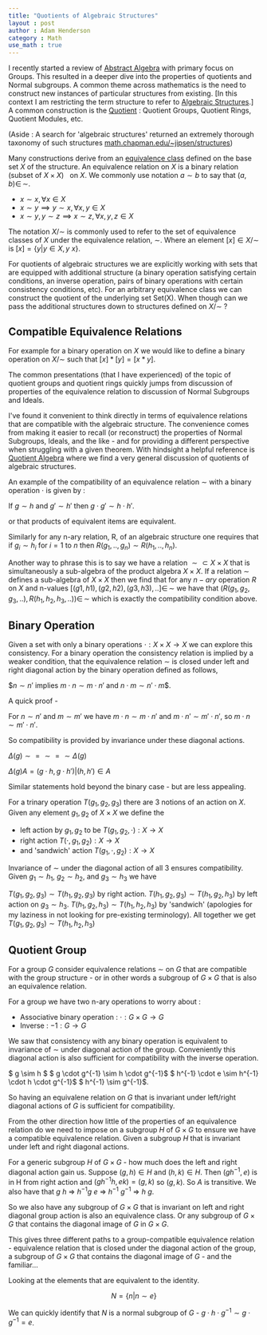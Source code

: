 ```yaml
---
title: "Quotients of Algebraic Structures"
layout : post
author : Adam Henderson
category : Math
use_math : true
---
```


I recently started a review of [Abstract Algebra](https://www.springer.com/us/book/9780387905181) with primary focus on Groups. This resulted in a deeper dive into the  properties of quotients and Normal subgroups. A common theme across mathematics is the need to construct new instances of particular structures from existing. [In this context I am restricting the term structure to refer to [Algebraic Structures](https://en.wikipedia.org/wiki/Algebraic_structure).] A common construction is the [Quotient](https://en.wikipedia.org/wiki/Quotient) : Quotient Groups, Quotient Rings, Quotient Modules, etc.

(Aside : A search for 'algebraic structures' returned an extremely thorough taxonomy of such structures [math.chapman.edu/~jipsen/structures](http://math.chapman.edu/~jipsen/structures/doku.php))

Many constructions derive from an [equivalence class](https://en.wikipedia.org/wiki/Equivalence_class) defined on the base set $X$ of the structure. An equivalence relation on $X$ is a binary relation (subset of $X \times X$) $~$ on $X$. We commonly use notation $a \sim b$ to say that $(a,b) \in\,\sim$.

* $x \sim x, \forall x \in X$
* $x \sim y \implies y \sim x, \forall x,y \in X$
* $x \sim y, y \sim z \implies x \sim z, \forall x,y,z \in X$

The notation $X / \sim$ is commonly used to refer to the set of equivalence classes of $X$ under the equivalence relation, $\sim$. Where an element $[x] \in X/\sim$ is $[x] = \{ y \vert y \in X, y ~ x\}$.

For quotients of algebraic structures we are explicitly working with sets that are equipped with additional structure (a binary operation satisfying certain conditions, an inverse operation, pairs of binary operations with certain consistency conditions, etc). For an arbitrary equivalence class we can construct the quotient of the underlying set Set(X). When though can we pass the additional structures down to structures defined on $X / \sim$ ?

Compatible Equivalence Relations
-------------------------------

For example for a binary operation on $X$ we would like to define a binary operation on $X / \sim$ such that $[x] * [y] = [x * y]$.

The common presentations (that I have experienced) of the topic of quotient groups and quotient rings quickly jumps from discussion of properties of the equivalence relation to discussion of Normal Subgroups and Ideals.

I've found it convenient to think directly in terms of equivalence relations that are compatible with the algebraic structure. The convenience comes from making it easier to recall (or reconstruct) the properties of Normal Subgroups, Ideals, and the like - and for providing a different perspective when struggling with a given theorem. With hindsight a helpful reference is [Quotient Algebra](https://en.wikipedia.org/wiki/Quotient_algebra) where we find a very general discussion of quotients of algebraic structures.

An example of the compatibility of an equivalence relation $\sim$ with a binary operation $\cdot$
is given by :

If $g \sim h$ and $g' \sim h'$ then $g \cdot g' \sim h \cdot h'$.

or that products of equivalent items are equivalent.

Similarly for any n-ary relation, R, of an algebraic structure one requires that if $g_i \sim h_i$ for $i=1$ to $n$ then $R(g_1, .., g_n) \sim R(h_1, .., h_n)$.

Another way to phrase this is to say we have a relation $\sim \subset X \times X$ that is simultaneously a sub-algebra of the product algebra $X \times X$. If a relation $\sim$ defines a sub-algebra of $X \times X$ then we find that for any $n-ary$ operation $R$ on $X$ and n-values $[(g1,h1), (g2,h2), (g3,h3), ..] \in\,\sim$ we have that $(R(g_1, g_2, g_3, ..), R(h_1, h_2, h_3, ..)) \in\, \sim$ which is exactly the compatibility condition above.

Binary Operation
----------------

Given a set with only a binary operations $\cdot : X \times X \rightarrow X$ we can
explore this consistency. For a binary operation the consistency relation is implied
by a weaker condition, that the equivalence relation $\sim$ is closed under left and right
diagonal action by the binary operation defined as follows,

$$n \sim n'$ implies $m \cdot n \sim m \cdot n'$ and $n \cdot m \sim n' \cdot m$$.

A quick proof -

For $n \sim n'$ and $m \sim m'$ we have $m \cdot n \sim m \cdot n'$ and
$m \cdot n' \sim m' \cdot n'$, so $m \cdot n \sim m' \cdot n'$.

So compatibility is provided by invariance under these diagonal actions.

$\Delta(g) \sim = \sim = \sim \Delta(g)$

$\Delta(g) A = {(g \cdot h, g \cdot h') | (h,h') \in A}$

Similar statements hold beyond the binary case - but are less appealing.

For a trinary operation $T(g_1, g_2, g_3)$ there are 3 notions of an action
on $X$. Given any element $g_1, g_2$ of $X \times X$ we define the

* left action by $g_1, g_2$ to be $T(g_1, g_2, \cdot) : X \rightarrow X$
* right action $T(\cdot, g_1, g_2) : X \rightarrow X$
* and 'sandwich' action $T(g_1, \cdot, g_2) : X \rightarrow X$

Invariance of $\sim$ under the diagonal action of all 3 ensures
compatibility. Given $g_1 \sim h_1$, $g_2 \sim h_2$, and $g_3 \sim h_3$ we have

$T(g_1, g_2, g_3) \sim T(h_1, g_2, g_3)$ by right action. $T(h_1, g_2, g_3) \sim T(h_1, g_2, h_3)$ by
left action on $g_3 \sim h_3$. $T(h_1, g_2, h_3) \sim T(h_1, h_2, h_3)$ by 'sandwich' (apologies for
my laziness in not looking for pre-existing terminology). All together we get $T(g_1, g_2, g_3) \sim T(h_1, h_2, h_3)$

Quotient Group
-----------------------------

For a group $G$ consider equivalence relations $\sim$ on $G$ that are
compatible with the group structure - or in other words a subgroup of $G \times G$
that is also an equivalence relation.

For a group we have two n-ary operations to worry about :

* Associative binary operation : $\cdot : G \times G \rightarrow G$
* Inverse : ${-1} : G \rightarrow G$

We saw that consistency with any binary operation is equivalent to invariance
of $\sim$ under diagonal action of the group. Conveniently this diagonal action
is also sufficient for compatibility with the inverse operation.

$ g \sim h $
$ g \cdot g^{-1} \sim h \cdot g^{-1}$
$ h^{-1} \cdot e \sim h^{-1} \cdot h \cdot g^{-1}$
$ h^{-1} \sim g^{-1}$.

So having an equivalene relation on $G$ that is invariant under left/right diagonal
actions of $G$ is sufficient for compatibility.

From the other direction how little of the properties of an equivalence
relation do we need to impose on a subgroup $H$ of $G \times G$ to ensure
we have a compatible equivalence relation. Given a subgroup $H$ that is
invariant under left and right diagonal actions.

For a generic subgroup $H$ of $G \times G$ - how much does the left and right
diagonal action gain us. Suppose $(g,h) \in H$ and $(h,k) \in H$.
Then $(g h^{-1}, e)$ is in H from right action and $(g h^{-1} h, e k) = (g,k)$
so $(g, k)$. So $A$ is transitive. We also have that $g ~ h$ => $h^{-1} g ~ e$ =>
$h^{-1} ~ g^{-1}$ => $h ~ g$.

So we also have any subgroup of $G \times G$ that is invariant on left and right
diagonal group action is also an equivalence class. Or any subgroup of $G \times G$
that contains the diagonal image of $G$ in $G \times G$.

This gives three different paths to a group-compatible equivalence relation - equivalence
relation that is closed under the diagonal action of the group, a subgroup of $G \times G$
that contains the diagonal image of $G$ - and the familiar...

Looking at the elements that are equivalent to the identity.

$$N = \{ n \vert n \sim e \}$$

We can quickly identify that $N$ is a normal subgroup of $G$ - $g \cdot h \cdot g^{-1} \sim g \cdot g^{-1} = e$.
